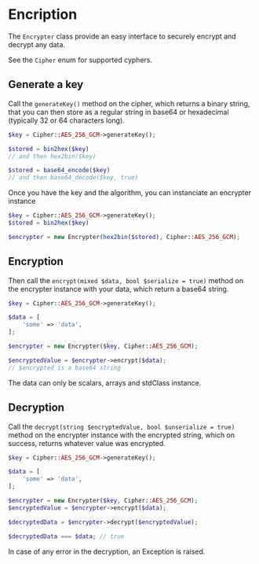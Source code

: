 # Encription

The `Encrypter` class provide an easy interface to securely encrypt and decrypt any data.

See the `Cipher` enum for supported cyphers.

## Generate a key

Call the `generateKey()` method on the cipher, which returns a binary string, that you can then store as a regular string in base64 or hexadecimal (typically 32 or 64 characters long).

```php
$key = Cipher::AES_256_GCM->generateKey();

$stored = bin2hex($key)
// and then hex2bin($key)

$stored = base64_encode($key)
// and then base64_decode($key, true)
```

Once you have the key and the algorithm, you can instanciate an encrypter instance
```php
$key = Cipher::AES_256_GCM->generateKey();
$stored = bin2hex($key)

$encrypter = new Encrypter(hex2bin($stored), Cipher::AES_256_GCM);
```

## Encryption

Then call the `encrypt(mixed $data, bool $serialize = true)` method on the encrypter instance with your data, which return a base64 string.

```php
$key = Cipher::AES_256_GCM->generateKey();

$data = [
    'some' => 'data',
];

$encrypter = new Encrypter($key, Cipher::AES_256_GCM);

$encryptedValue = $encrypter->encrypt($data);
// $encrypted is a base64 string
```

The data can only be scalars, arrays and stdClass instance.

## Decryption

Call the `decrypt(string $encryptedValue, bool $unserialize = true)` method on the encrypter instance with the encrypted string, which on success, returns whatever value was encrypted.

```php
$key = Cipher::AES_256_GCM->generateKey();

$data = [
    'some' => 'data',
];

$encrypter = new Encrypter($key, Cipher::AES_256_GCM);
$encryptedValue = $encrypter->encrypt($data);

$decryptedData = $encrypter->decrypt($encryptedValue);

$decryptedData === $data; // true
```

In case of any error in the decryption, an Exception is raised.

